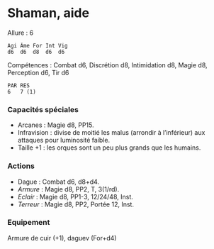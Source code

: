 # Shaman, aide

Allure : 6

	Agi	Âme	For	Int	Vig
	d6	d6	d8	d6	d6

Compétences : Combat d6, Discrétion d8, Intimidation d8, Magie d8, Perception d6, Tir d6

	PAR	RES
	6	7 (1)

### Capacités spéciales
- Arcanes : Magie d8, PP15.
- Infravision : divise de moitié les malus (arrondir à l’inférieur) aux attaques pour luminosité faible.
- Taille +1 : les orques sont un peu plus grands que les humains.

### Actions
- Dague : Combat d6, d8+d4.
- _Armure_ : Magie d8, PP2, T, 3(1/rd).
- _Eclair_ : Magie d8, PP1-3, 12/24/48, Inst.
- _Terreur_ : Magie d8, PP2, Portée 12, Inst.

### Equipement
Armure de cuir (+1), daguev (For+d4)
